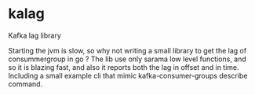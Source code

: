 # kalag
Kafka lag library

Starting the jvm is slow, so why not writing a small library to get the lag of consummergroup in go ?
The lib use only sarama low level functions, and so it is blazing fast, and also it reports both the lag in offset and in time.
Including a small example cli that mimic kafka-consumer-groups describe command.
